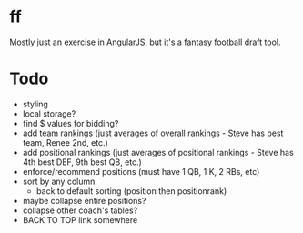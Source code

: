 ff
==

Mostly just an exercise in AngularJS, but it's a fantasy football draft tool.  

Todo
===
- styling
- local storage?
- find $ values for bidding?
- add team rankings (just averages of overall rankings - Steve has best team, Renee 2nd, etc.)
- add positional rankings (just averages of positional rankings - Steve has 4th best DEF, 9th best QB, etc.)
- enforce/recommend positions (must have 1 QB, 1 K, 2 RBs, etc)
- sort by any column
    - back to default sorting (position then positionrank)
- maybe collapse entire positions?
- collapse other coach's tables?
- BACK TO TOP link somewhere